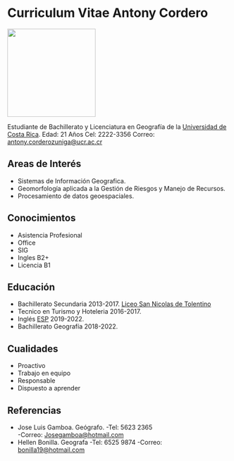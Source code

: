 # Curriculum Vitae Antony Cordero

<img src="https://upload.wikimedia.org/wikipedia/commons/thumb/d/dd/Henry_Cavill_by_Gage_Skidmore_2.jpg/220px-Henry_Cavill_by_Gage_Skidmore_2.jpg" width="200" height="">

Estudiante de Bachillerato y Licenciatura en Geografía de la [Universidad de Costa Rica](https://www.ucr.ac.cr/). 
Edad: 21 Años
Cel: 2222-3356
Correo: antony.corderozuniga@ucr.ac.cr 

## Areas de Interés    
- Sistemas de Información Geografica. 
- Geomorfología aplicada a la Gestión de Riesgos y Manejo de Recursos.
- Procesamiento de datos geoespaciales.

## Conocimientos

- Asistencia Profesional
- Office
- SIG
- Ingles B2+
- Licencia B1

## Educación

- Bachillerato Secundaria 2013-2017. [Liceo San Nicolas de Tolentino](https://es-la.facebook.com/LiceoSanNicolasdeTolentino/)     
- Tecnico en Turismo y Hoteleria 2016-2017.
- Inglés [ESP](https://www.inglesporareas.ucr.ac.cr/) 2019-2022.
- Bachillerato Geografía 2018-2022.

## Cualidades

- Proactivo
- Trabajo en equipo
- Responsable
- Dispuesto a aprender

## Referencias

- Jose Luis Gamboa. Geógrafo. 
    -Tel: 5623 2365    
    -Correo: Josegamboa@hotmail.com       
- Hellen Bonilla. Geografa
    -Tel: 6525 9874
    -Correo: bonilla19@hotmail.com
    
 

